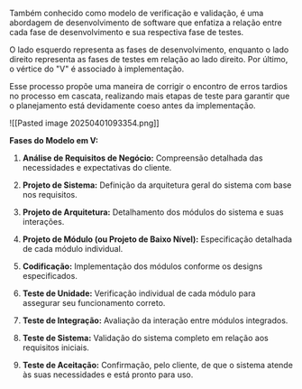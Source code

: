 Também conhecido como modelo de verificação e validação, é uma abordagem de desenvolvimento de software que enfatiza a relação entre cada fase de desenvolvimento e sua respectiva fase de testes. 

O lado esquerdo representa as fases de desenvolvimento, enquanto o lado direito representa as fases de testes em relação ao lado direito. Por último, o vértice do "V" é associado à implementação. 

Esse processo propõe uma maneira de corrigir o encontro de erros tardios no processo em cascata, realizando mais etapas de teste para garantir que o planejamento está devidamente coeso antes da implementação.

![[Pasted image 20250401093354.png]]

**Fases do Modelo em V:**

1. **Análise de Requisitos de Negócio:** Compreensão detalhada das necessidades e expectativas do cliente.​
    
2. **Projeto de Sistema:** Definição da arquitetura geral do sistema com base nos requisitos.​
    
3. **Projeto de Arquitetura:** Detalhamento dos módulos do sistema e suas interações.​
    
4. **Projeto de Módulo (ou Projeto de Baixo Nível):** Especificação detalhada de cada módulo individual.​
    
5. **Codificação:** Implementação dos módulos conforme os designs especificados.​
    
6. **Teste de Unidade:** Verificação individual de cada módulo para assegurar seu funcionamento correto.​
    
7. **Teste de Integração:** Avaliação da interação entre módulos integrados.​
    
8. **Teste de Sistema:** Validação do sistema completo em relação aos requisitos iniciais.​
    
9. **Teste de Aceitação:** Confirmação, pelo cliente, de que o sistema atende às suas necessidades e está pronto para uso.​